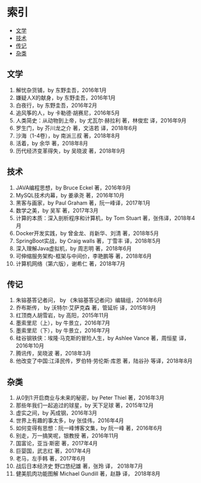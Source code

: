 # 索引

- [文学](#文学)
- [技术](#技术)
- [传记](#传记)
- [杂类](#杂类)

## 文学

1. 解忧杂货铺，by 东野圭吾，2016年1月
1. 嫌疑人X的献身，by 东野圭吾，2016年1月
1. 白夜行，by 东野圭吾，2016年2月
1. 追风筝的人，by 卡勒德·胡赛尼，2016年5月
1. 人类简史：从动物到上帝，by 尤瓦尔·赫拉利 著，林俊宏 译，2016年9月
1. 罗生门，by 芥川龙之介 著，文洁若 译，2018年6月
1. 沙海（1-4卷），by 南派三叔 著，2018年8月
1. 活着，by 余华 著，2018年8月
1. 历代经济变革得失，by 吴晓波 著，2018年9月

## 技术

1. JAVA编程思想，by Bruce Eckel 著，2016年9月
1. MySQL技术内幕，by 姜承尧 著，2016年10月
1. 黑客与画家，by Paul Graham 著，阮一峰译，2017年1月
1. 数学之美，by 吴军 著，2017年3月
1. 计算的本质：深入剖析程序和计算机，by Tom Stuart 著，张伟译，2018年4月
1. Docker开发实践，by 曾金龙、肖新华、刘清 著，2018年5月
1. SpringBoot实战，by Craig walls 著，丁雪丰 译，2018年5月
1. 深入理解Java虚拟机，by 周志明 著，2018年6月
1. 可伸缩服务架构-框架与中间价，李艳鹏等 著，2018年6月
1. 计算机网络（第六版），谢希仁 著，2018年7月

## 传记

1. 朱镕基答记者问， by 《朱镕基答记者问》编辑组，2016年6月
1. 乔布斯传， by 沃特尔·艾萨克森 著，管延圻 译，2015年9月
1. 红顶商人胡雪岩，by 高阳，2015年11月
1. 墨索里尼（上），by 牛景立，2016年7月
1. 墨索里尼（下），by 牛景立，2016年7月
1. 硅谷钢铁侠：埃隆·马克斯的冒险人生，by Ashlee Vance 著，周恒星 译，2016年10月
1. 腾讯传，吴晓波 著，2018年3月
1. 他改变了中国:江泽民传，罗伯特·劳伦斯·库恩 著，陆谷孙 等译，2018年8月

## 杂类

1. 从0到1:开启商业与未来的秘密，by Peter Thiel 著，2016年3月
1. 那些年我们一起追过的球星，by 天下足球 著，2015年12月
1. 虚实之间，by 芮成钢，2016年3月
1. 世界上有趣的事太多，by 张佳伟，2016年4月
1. 如何变得有思想：阮一峰博客文集，by 阮一峰 著，2016年6月
1. 别走，万一搞笑呢，银教授 著，2016年11月
1. 国富论，亚当·斯密 著，2017年4月
1. 巨婴国，武志红 著，2017年4月
1. 老马，左手韩 著，2017年6月
1. 战后日本经济史 野口悠纪雄 著，张玲 译， 2018年7月 
1. 健美肌肉功能图解 Michael Gundill 著，赵静 译， 2018年8月
